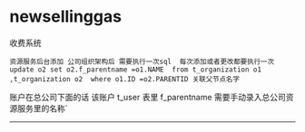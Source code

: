 # newsellinggas
收费系统

`资源服务后台添加 公司组织架构后 需要执行一次sql  每次添加或者更改都要执行一次
update o2 set o2.f_parentname =o1.NAME 
from t_organization o1 ,t_organization o2 
where o1.ID =o2.PARENTID
关联父节点名字
`

账户在总公司下面的话 该账户 t_user 表里 f_parentname 需要手动录入总公司资源服务里的名称`
***

 
